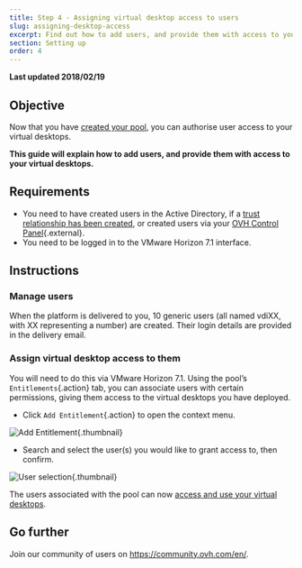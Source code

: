 ```yaml
---
title: Step 4 - Assigning virtual desktop access to users
slug: assigning-desktop-access
excerpt: Find out how to add users, and provide them with access to your virtual desktops
section: Setting up
order: 4
---
```


**Last updated 2018/02/19**

## Objective

Now that you have [created your pool](../how-to-create-pool/), you can authorise user access to your virtual desktops.

**This guide will explain how to add users, and provide them with access to your virtual desktops.**


## Requirements

- You need to have created users in the Active Directory, if a [trust relationship has been created](../approval-ad/), or created users via your [OVH Control Panel](https://ca.ovh.com/auth/?action=gotomanager&from=https://www.ovh.com/sg/&ovhSubsidiary=sg){.external}.
- You need to be logged in to the VMware Horizon 7.1 interface.



## Instructions

### Manage users

When the platform is delivered to you, 10 generic users (all named vdiXX, with XX representing a number) are created. Their login details are provided in the delivery email.


### Assign virtual desktop access to them

You will need to do this via VMware Horizon 7.1. Using the pool’s `Entitlements`{.action} tab, you can associate users with certain permissions, giving them access to the virtual desktops you have deployed.

- Click `Add Entitlement`{.action} to open the context menu.

![Add Entitlement](images/1200.png){.thumbnail}

- Search and select the user(s) you would like to grant access to, then confirm.

![User selection](images/1201.png){.thumbnail}


The users associated with the pool can now [access and use your virtual desktops](../desktop-login/).


## Go further

Join our community of users on <https://community.ovh.com/en/>.